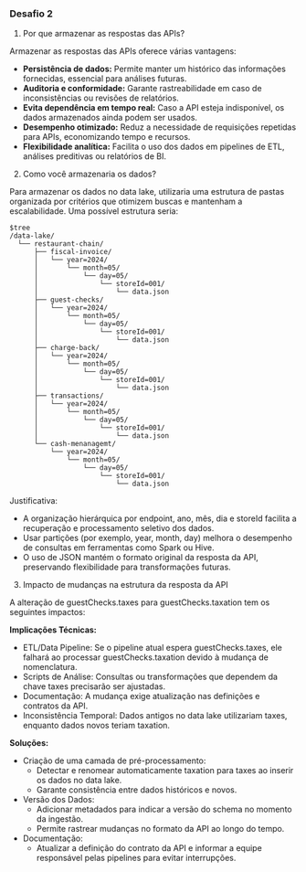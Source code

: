 ### Desafio 2

1. Por que armazenar as respostas das APIs?

Armazenar as respostas das APIs oferece várias vantagens:

- <b>Persistência de dados:</b> Permite manter um histórico das informações fornecidas, essencial para análises futuras.
- <b>Auditoria e conformidade:</b> Garante rastreabilidade em caso de inconsistências ou revisões de relatórios.
- <b>Evita dependência em tempo real:</b> Caso a API esteja indisponível, os dados armazenados ainda podem ser usados.
- <b>Desempenho otimizado:</b> Reduz a necessidade de requisições repetidas para APIs, economizando tempo e recursos.
- <b>Flexibilidade analítica:</b> Facilita o uso dos dados em pipelines de ETL, análises preditivas ou relatórios de BI.

2. Como você armazenaria os dados?

Para armazenar os dados no data lake, utilizaria uma estrutura de pastas organizada por critérios que otimizem buscas e mantenham a escalabilidade. Uma possível estrutura seria:

```shell
$tree
/data-lake/
  └── restaurant-chain/
      ├── fiscal-invoice/
      │   └── year=2024/
      │       └── month=05/
      │           └── day=05/
      │               └── storeId=001/
      │                   └── data.json
      ├── guest-checks/
      │   └── year=2024/
      │       └── month=05/
      │           └── day=05/
      │               └── storeId=001/
      │                   └── data.json
      ├── charge-back/
      │   └── year=2024/
      │       └── month=05/
      │           └── day=05/
      │               └── storeId=001/
      │                   └── data.json
      ├── transactions/
      │   └── year=2024/
      │       └── month=05/
      │           └── day=05/
      │               └── storeId=001/
      │                   └── data.json
      └── cash-menanagemt/
          └── year=2024/
              └── month=05/
                  └── day=05/
                      └── storeId=001/
                          └── data.json
```
Justificativa:

- A organização hierárquica por endpoint, ano, mês, dia e storeId facilita a recuperação e processamento seletivo dos dados.
- Usar partições (por exemplo, year, month, day) melhora o desempenho de consultas em ferramentas como Spark ou Hive.
- O uso de JSON mantém o formato original da resposta da API, preservando flexibilidade para transformações futuras.

3. Impacto de mudanças na estrutura da resposta da API

A alteração de guestChecks.taxes para guestChecks.taxation tem os seguintes impactos:

<b>Implicações Técnicas:</b>

- ETL/Data Pipeline: Se o pipeline atual espera guestChecks.taxes, ele falhará ao processar guestChecks.taxation devido à mudança de nomenclatura.
- Scripts de Análise: Consultas ou transformações que dependem da chave taxes precisarão ser ajustadas.
- Documentação: A mudança exige atualização nas definições e contratos da API.
- Inconsistência Temporal: Dados antigos no data lake utilizariam taxes, enquanto dados novos teriam taxation.

<b>Soluções:</b>

- Criação de uma camada de pré-processamento: 
  - Detectar e renomear automaticamente taxation para taxes ao inserir os dados no data lake.
  - Garante consistência entre dados históricos e novos.
- Versão dos Dados:
  - Adicionar metadados para indicar a versão do schema no momento da ingestão.
  - Permite rastrear mudanças no formato da API ao longo do tempo.
- Documentação:
  - Atualizar a definição do contrato da API e informar a equipe responsável pelas pipelines para evitar interrupções.